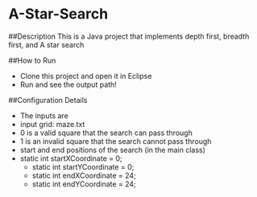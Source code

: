 A-Star-Search
=============

##Description
This is a Java project that implements depth first, breadth first, and A star search

##How to Run
* Clone this project and open it in Eclipse
* Run and see the output path!

##Configuration Details
* The inputs are
 * input grid: maze.txt
  * 0 is a valid square that the search can pass through
  * 1 is an invalid square that the search cannot pass through
 * start and end positions of the search (in the main class)
  * static int startXCoordinate = 0;
	* static int startYCoordinate = 0;
	* static int endXCoordinate = 24;
	* static int endYCoordinate = 24;
